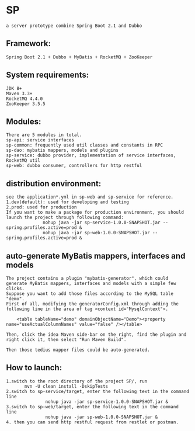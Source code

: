 # SP
	a server prototype combine Spring Boot 2.1 and Dubbo

## Framework:
	Spring Boot 2.1 + Dubbo + MyBatis + RocketMQ + ZooKeeper 
	
## System requirements:
	JDK 8+  
	Maven 3.3+
	RocketMQ 4.4.0
	ZooKeeper 3.5.5

## Modules:
	There are 5 modules in total.  
	sp-api: service interfaces  
	sp-common: frequently used util classes and constants in RPC  
	sp-dao: mybatis mappers, models and plugins  
	sp-service: dubbo provider, implementation of service interfaces, RocketMQ util  
	sp-web: dubbo consumer, controllers for http restful  

## distribution environment:  
	see the application*.yml in sp-web and sp-service for reference.  
	1.dev(default): used for developing and testing  
	2.prod: used for production  
	If you want to make a package for production environment, you should launch the project through following command:
                  nohup java -jar sp-service-1.0.0-SNAPSHOT.jar --spring.profiles.active=prod &  
                  nohup java -jar sp-web-1.0.0-SNAPSHOT.jar --spring.profiles.active=prod &  

## auto-generate MyBatis mappers, interfaces and models
	The project contains a plugin "mybatis-generator", which could generate MyBatis mappers, interfaces and models with a simple few clicks.
	Suppose you want to add those files according to the MySQL table "demo".   
	First of all, modifying the generatorConfig.xml through adding the following line in the area of tag <context id="MysqlContext">.  
	
		<table tableName="demo" domainObjectName="Demo"><property name="useActualColumnNames" value="false" /></table>  
		
	Then, click the idea Maven side-bar on the right, find the plugin and right click it, then select "Run Maven Build".     	   
	
	Then those tedius mapper files could be auto-generated.     

## How to launch:   
	1.switch to the root directory of the project SP/, run    
	   	   mvn -U clean install -DskipTests  
	2.switch to sp-service/target, enter the following text in the command line  
                   nohup java -jar sp-service-1.0.0-SNAPSHOT.jar &  
	3.switch to sp-web/target, enter the following text in the command line  
                   nohup java -jar sp-web-1.0.0-SNAPSHOT.jar &  
	4. then you can send http restful request from restlet or postman.  
